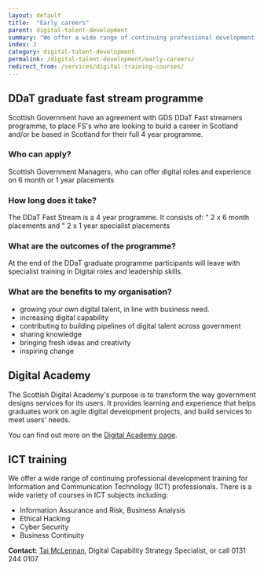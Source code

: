 ```yaml
---
layout: default
title:  "Early careers"
parent: digital-talent-development
summary: "We offer a wide range of continuing professional development training."
index: 3
category: digital-talent-development
permalink: /digital-talent-development/early-careers/
redirect_from: /services/digital-training-courses/
---
```


## DDaT graduate fast stream programme

Scottish Government have an agreement with GDS DDaT Fast streamers programme, to place FS's who are looking to build a career in Scotland and/or be based in Scotland for their full 4 year programme.

### Who can apply?

Scottish Government Managers, who can offer digital roles and experience on 6 month or 1 year placements

### How long does it take?

The DDaT Fast Stream is a 4 year programme. It consists of:
"	2 x 6 month placements and
"	2 x 1 year specialist placements


### What are the outcomes of the programme?

At the end of the DDaT graduate programme participants will leave with specialist training in Digital roles and leadership skills.


### What are the benefits to my organisation?

-	growing your own digital talent, in line with business need.
-	increasing digital capability
-	contributing to building pipelines of digital talent across government
-	sharing knowledge
-	bringing fresh ideas and creativity
-	inspiring change


## Digital Academy

The Scottish Digital Academy's purpose is to transform the way government designs services for its users. It provides learning and experience that helps graduates work on agile digital development projects, and build services to meet users' needs.

You can find out more on the [Digital Academy page](https://resources.mygov.scot/services/scottish-digital-academy/).


## ICT training

We offer a wide range of continuing professional development training for Information and Communication Technology (ICT) professionals. There is a wide variety of courses in ICT subjects including:
- Information Assurance and Risk, Business Analysis
- Ethical Hacking
- Cyber Security
- Business Continuity

**Contact:** [Tai McLennan](mailto:tai.mclennan@gov.scot), Digital Capability Strategy Specialist,  or call 0131 244 0107

